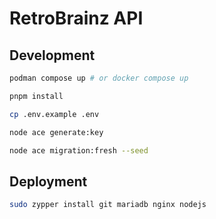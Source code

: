 # RetroBrainz API

## Development

```bash
podman compose up # or docker compose up

pnpm install

cp .env.example .env

node ace generate:key

node ace migration:fresh --seed
```

## Deployment

```bash
sudo zypper install git mariadb nginx nodejs
```
